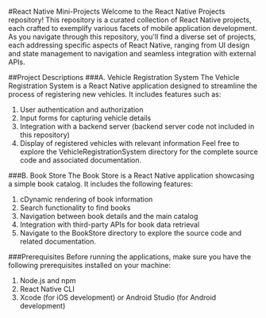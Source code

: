 #React Native Mini-Projects
Welcome to the React Native Projects repository! This repository is a curated collection of React Native projects, each crafted to exemplify various facets of mobile application development. As you navigate through this repository, you'll find a diverse set of projects, each addressing specific aspects of React Native, ranging from UI design and state management to navigation and seamless integration with external APIs.

##Project Descriptions
###A. Vehicle Registration System
The Vehicle Registration System is a React Native application designed to streamline the process of registering new vehicles. It includes features such as:

1. User authentication and authorization
2. Input forms for capturing vehicle details
3. Integration with a backend server (backend server code not included in this repository)
4. Display of registered vehicles with relevant information
Feel free to explore the VehicleRegistrationSystem directory for the complete source code and associated documentation.

###B. Book Store
The Book Store is a React Native application showcasing a simple book catalog. It includes the following features:

1. cDynamic rendering of book information
2. Search functionality to find books
3. Navigation between book details and the main catalog
4. Integration with third-party APIs for book data retrieval
5. Navigate to the BookStore directory to explore the source code and related documentation.

###Prerequisites
Before running the applications, make sure you have the following prerequisites installed on your machine:

1. Node.js and npm
2. React Native CLI
3. Xcode (for iOS development) or Android Studio (for Android development)
